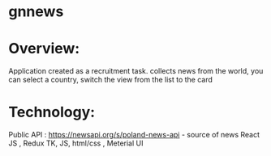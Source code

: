 # gnnews

# Overview: 
Application created as a recruitment task. collects news from the world, you can select a country, switch the view from the list to the card

# Technology: 
Public API : https://newsapi.org/s/poland-news-api - source of news
React JS , Redux TK, JS, html/css , Meterial UI
